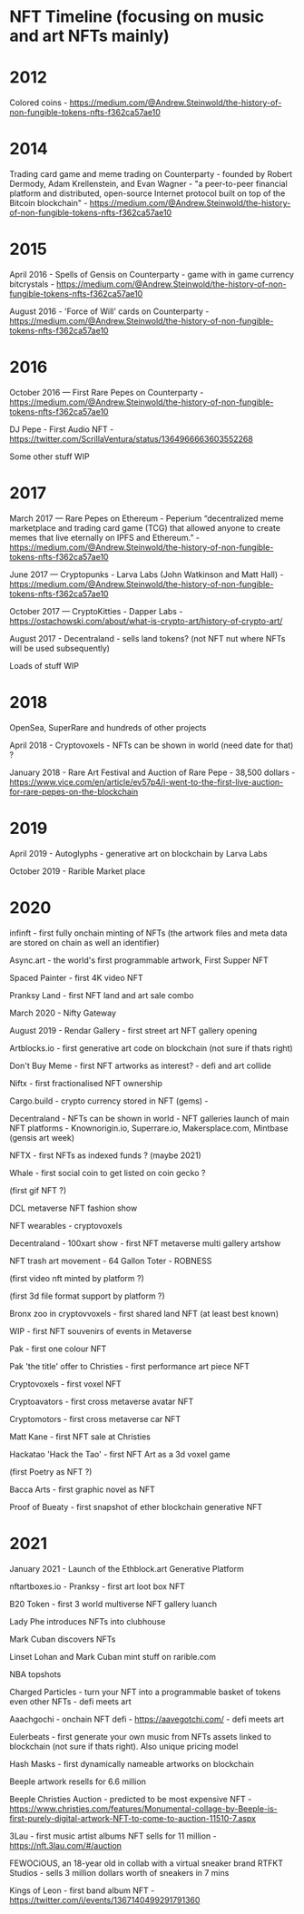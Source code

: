 # NFT Timeline (focusing on music and art NFTs mainly)

# 2012 

Colored coins - https://medium.com/@Andrew.Steinwold/the-history-of-non-fungible-tokens-nfts-f362ca57ae10

# 2014

Trading card game and meme trading on Counterparty - founded by Robert Dermody, Adam Krellenstein, and Evan Wagner - "a peer-to-peer financial platform and distributed, open-source Internet protocol built on top of the Bitcoin blockchain" - https://medium.com/@Andrew.Steinwold/the-history-of-non-fungible-tokens-nfts-f362ca57ae10

# 2015

April 2016 - Spells of Gensis on Counterparty - game with in game currency bitcrystals - https://medium.com/@Andrew.Steinwold/the-history-of-non-fungible-tokens-nfts-f362ca57ae10

August 2016 - 'Force of Will' cards on Counterparty - https://medium.com/@Andrew.Steinwold/the-history-of-non-fungible-tokens-nfts-f362ca57ae10

# 2016

October 2016 — First Rare Pepes on Counterparty - https://medium.com/@Andrew.Steinwold/the-history-of-non-fungible-tokens-nfts-f362ca57ae10

DJ Pepe - First Audio NFT - https://twitter.com/ScrillaVentura/status/1364966663603552268

Some other stuff WIP

# 2017 

March 2017 — Rare Pepes on Ethereum - Peperium “decentralized meme marketplace and trading card game (TCG) that allowed anyone to create memes that live eternally on IPFS and Ethereum.”  - https://medium.com/@Andrew.Steinwold/the-history-of-non-fungible-tokens-nfts-f362ca57ae10

June 2017 — Cryptopunks - Larva Labs (John Watkinson and Matt Hall) - https://medium.com/@Andrew.Steinwold/the-history-of-non-fungible-tokens-nfts-f362ca57ae10

October 2017 — CryptoKitties - Dapper Labs - https://ostachowski.com/about/what-is-crypto-art/history-of-crypto-art/

August 2017 - Decentraland - sells land tokens? (not NFT nut where NFTs will be used subsequently)

Loads of stuff WIP

# 2018

OpenSea, SuperRare and hundreds of other projects

April 2018 - Cryptovoxels - NFTs can be shown in world (need date for that) ?

January 2018 - Rare Art Festival and Auction of Rare Pepe - 38,500 dollars - https://www.vice.com/en/article/ev57p4/i-went-to-the-first-live-auction-for-rare-pepes-on-the-blockchain

# 2019

April 2019 - Autoglyphs - generative art on blockchain by Larva Labs 

October 2019 - Rarible Market place

# 2020

infinft - first fully onchain minting of NFTs (the artwork files and meta data are stored on chain as well an identifier)

Async.art - the world's first programmable artwork, First Supper NFT

Spaced Painter - first 4K video NFT 

Pranksy Land - first NFT land and art sale combo

March 2020 - Nifty Gateway

August 2019 - Rendar Gallery - first street art NFT gallery opening

Artblocks.io - first generative art code on blockchain (not sure if thats right)

Don't Buy Meme - first NFT artworks as interest? - defi and art collide

Niftx - first fractionalised NFT ownership 

Cargo.build - crypto currency stored in NFT (gems) - 

Decentraland - NFTs can be shown in world - NFT galleries launch of main NFT platforms - Knownorigin.io, Superrare.io, Makersplace.com, Mintbase (gensis art week)

NFTX - first NFTs as indexed funds ? (maybe 2021)

Whale - first social coin to get listed on coin gecko ?

(first gif NFT ?)

DCL metaverse NFT fashion show 

NFT wearables - cryptovoxels

Decentraland - 100xart show - first NFT metaverse multi gallery artshow

NFT trash art movement - 64 Gallon Toter  - ROBNESS

(first video nft minted by platform ?)

(first 3d file format support by platform ?)

Bronx zoo in cryptovvoxels - first shared land NFT (at least best known) 

WIP - first NFT souvenirs of events in Metaverse

Pak - first one colour NFT 

Pak 'the title' offer to Christies - first performance art piece NFT 

Cryptovoxels - first voxel NFT 

Cryptoavators - first cross metaverse avatar NFT 

Cryptomotors - first cross metaverse car NFT

Matt Kane - first NFT sale at Christies

Hackatao 'Hack the Tao' - first NFT Art as a 3d voxel game

(first Poetry as NFT ?)

Bacca Arts - first graphic novel as NFT

Proof of Bueaty - first snapshot of ether blockchain generative NFT

# 2021

January 2021 - Launch of the Ethblock.art Generative Platform

nftartboxes.io - Pranksy - first art loot box NFT

B20 Token - first 3 world multiverse NFT gallery luanch

Lady Phe introduces NFTs into clubhouse

Mark Cuban discovers NFTs 

Linset Lohan and Mark Cuban mint stuff on rarible.com

NBA topshots 

Charged Particles - turn your NFT into a programmable basket of tokens even other NFTs - defi meets art

Aaachgochi - onchain NFT defi - https://aavegotchi.com/ - defi meets art

Eulerbeats - first generate your own music from NFTs assets linked to blockchain (not sure if thats right). Also unique pricing model

Hash Masks - first dynamically nameable artworks on blockchain 

Beeple artwork resells for 6.6 million

Beeple Christies Auction - predicted to be most expensive NFT - https://www.christies.com/features/Monumental-collage-by-Beeple-is-first-purely-digital-artwork-NFT-to-come-to-auction-11510-7.aspx

3Lau - first music artist albums NFT sells for 11 million  - https://nft.3lau.com/#/auction

FEWOCiOUS, an 18-year old in collab with a virtual sneaker brand RTFKT Studios - sells 3 million dollars worth of sneakers in 7 mins

Kings of Leon - first band album NFT - https://twitter.com/i/events/1367140499291791360






